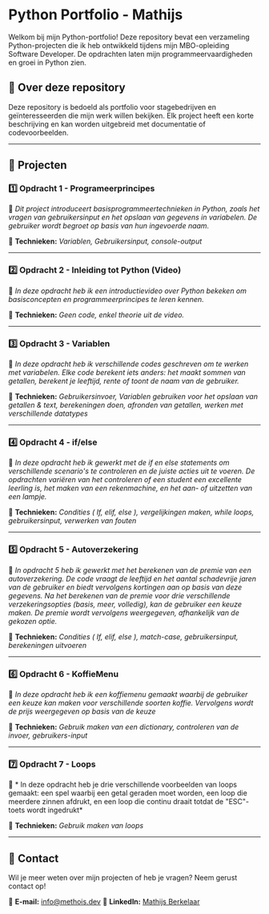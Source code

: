 # Python Portfolio - Mathijs

Welkom bij mijn Python-portfolio! Deze repository bevat een verzameling Python-projecten die ik heb ontwikkeld tijdens mijn MBO-opleiding Software Developer. De opdrachten laten mijn programmeervaardigheden en groei in Python zien.

## 📌 Over deze repository
Deze repository is bedoeld als portfolio voor stagebedrijven en geïnteresseerden die mijn werk willen bekijken. Elk project heeft een korte beschrijving en kan worden uitgebreid met documentatie of codevoorbeelden.

---

## 📂 Projecten

### 1️⃣ **Opdracht 1 - Programeerprincipes**
📌 *Dit project introduceert basisprogrammeertechnieken in Python, zoals het vragen van gebruikersinput en het opslaan van gegevens in variabelen. De gebruiker wordt begroet op basis van hun ingevoerde naam.*

🔹 **Technieken:** *Variablen, Gebruikersinput, console-output*

---

### 2️⃣ **Opdracht 2 - Inleiding tot Python (Video)**
📌 *In deze opdracht heb ik een introductievideo over Python bekeken om basisconcepten en programmeerprincipes te leren kennen.*

🔹 **Technieken:** *Geen code, enkel theorie uit de video.*

---

### 3️⃣ **Opdracht 3 - Variablen**
📌 *In deze opdracht heb ik verschillende codes geschreven om te werken met variabelen. Elke code berekent iets anders: het maakt sommen van getallen, berekent je leeftijd, rente of toont de naam van de gebruiker.*

🔹 **Technieken:** *Gebruikersinvoer, Variablen gebruiken voor het opslaan van getallen & text, berekeningen doen, afronden van getallen, werken met verschillende datatypes*

---

### 4️⃣ **Opdracht 4 - if/else**
📌 *In deze opdracht heb ik gewerkt met de if en else statements om verschillende scenario's te controleren en de juiste acties uit te voeren. De opdrachten variëren van het controleren of een student een excellente leerling is, het maken van een rekenmachine, en het aan- of uitzetten van een lampje.*

🔹 **Technieken:** *Condities ( If, elif, else ), vergelijkingen maken, while loops, gebruikersinput, verwerken van fouten*

---

### 5️⃣ **Opdracht 5 - Autoverzekering**
📌 *In opdracht 5 heb ik gewerkt met het berekenen van de premie van een autoverzekering. De code vraagt de leeftijd en het aantal schadevrije jaren van de gebruiker en biedt vervolgens kortingen aan op basis van deze gegevens. Na het berekenen van de premie voor drie verschillende verzekeringsopties (basis, meer, volledig), kan de gebruiker een keuze maken. De premie wordt vervolgens weergegeven, afhankelijk van de gekozen optie.*

🔹 **Technieken:** *Condities ( If, elif, else ), match-case, gebruikersinput, berekeningen uitvoeren* 

---

### 6️⃣ **Opdracht 6 - KoffieMenu**
📌 *In deze opdracht heb ik een koffiemenu gemaakt waarbij de gebruiker een keuze kan maken voor verschillende soorten koffie. Vervolgens wordt de prijs weergegeven op basis van de keuze*

🔹 **Technieken:** *Gebruik maken van een dictionary, controleren van de invoer, gebruikers-input*

---

### 7️⃣ **Opdracht 7 - Loops**
📌 * In deze opdracht heb je drie verschillende voorbeelden van loops gemaakt: een spel waarbij een getal geraden moet worden, een loop die meerdere zinnen afdrukt, en een loop die continu draait totdat de "ESC"-toets wordt ingedrukt*

🔹 **Technieken:** *Gebruik maken van loops*

---

## 📢 Contact
Wil je meer weten over mijn projecten of heb je vragen? Neem gerust contact op!

📧 **E-mail:** info@methois.dev
🔗 **LinkedIn:** [Mathijs Berkelaar](https://www.linkedin.com/in/mathijsberkelaar/)

